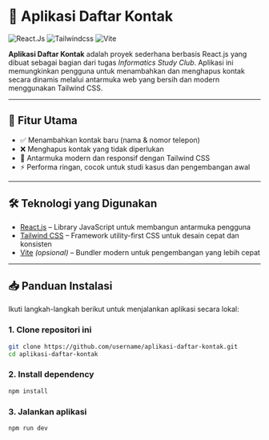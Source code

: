 # 📇 Aplikasi Daftar Kontak

![React.Js](https://img.shields.io/badge/React-20232A?style=for-the-badge&logo=react&logoColor=61DAFB)
![Tailwindcss](https://img.shields.io/badge/Tailwind_CSS-38B2AC?style=for-the-badge&logo=tailwind-css&logoColor=white)
![Vite](https://img.shields.io/badge/Vite-B73BFE?style=for-the-badge&logo=vite&logoColor=FFD62E)

**Aplikasi Daftar Kontak** adalah proyek sederhana berbasis React.js yang dibuat sebagai bagian dari tugas *Informatics Study Club*. Aplikasi ini memungkinkan pengguna untuk menambahkan dan menghapus kontak secara dinamis melalui antarmuka web yang bersih dan modern menggunakan Tailwind CSS.

---

## 🚀 Fitur Utama

- ✅ Menambahkan kontak baru (nama & nomor telepon)
- ❌ Menghapus kontak yang tidak diperlukan
- 🎨 Antarmuka modern dan responsif dengan Tailwind CSS
- ⚡ Performa ringan, cocok untuk studi kasus dan pengembangan awal

---

## 🛠️ Teknologi yang Digunakan

- [React.js](https://reactjs.org/) – Library JavaScript untuk membangun antarmuka pengguna
- [Tailwind CSS](https://tailwindcss.com/) – Framework utility-first CSS untuk desain cepat dan konsisten
- [Vite](https://vitejs.dev/) *(opsional)* – Bundler modern untuk pengembangan yang lebih cepat

---

## 📥 Panduan Instalasi

Ikuti langkah-langkah berikut untuk menjalankan aplikasi secara lokal:

### 1. Clone repositori ini

```bash
git clone https://github.com/username/aplikasi-daftar-kontak.git
cd aplikasi-daftar-kontak
```

### 2. Install dependency

```bash
npm install
```

### 3.  Jalankan aplikasi
```bash
npm run dev
```
